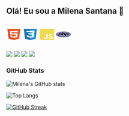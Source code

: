 ## Olá! Eu sou a Milena Santana 👋

<div style="display: inline_block">
      <br />
      <img
        align="center"
        alt="Mile-HTML"
        height="30"
        width="40"
        src="https://raw.githubusercontent.com/devicons/devicon/master/icons/html5/html5-original.svg"
      />
      <img
        align="center"
        alt="Mile-CSS"
        height="30"
        width="40"
        src="https://raw.githubusercontent.com/devicons/devicon/master/icons/css3/css3-original.svg"
      />
      <img
        align="center"
        alt="Mile-Js"
        height="30"
        width="40"
        src="https://raw.githubusercontent.com/devicons/devicon/master/icons/javascript/javascript-plain.svg"
      />
      <img
        align="center"
        alt="Rafa-Csharp"
        height="30"
        width="40"
        src="https://raw.githubusercontent.com/devicons/devicon/master/icons/php/php-original.svg"
      />
  </div>

  ##

  <div>
      <a
        href="https://www.youtube.com/@Milena.Msanta"
        target="_blank"
        ><img
          src="https://img.shields.io/badge/YouTube-FF0000?style=for-the-badge&logo=youtube&logoColor=white"
          target="_blank"
      /></a>
      <a href="https://www.instagram.com/milena.msanta/" target="_blank"
        ><img
          src="https://img.shields.io/badge/-Instagram-%23E4405F?style=for-the-badge&logo=instagram&logoColor=white"
          target="_blank"
      /></a>
      <a href="mailto:milena.msanta@gmail.com"
        ><img
          src="https://img.shields.io/badge/-Gmail-%23333?style=for-the-badge&logo=gmail&logoColor=white"
          target="_blank"
      /></a>
      <a
        href="https://www.linkedin.com/in/milena-de-matos-santana-56565a305/"
        target="_blank"
        ><img
          src="https://img.shields.io/badge/-LinkedIn-%230077B5?style=for-the-badge&logo=linkedin&logoColor=white"
          target="_blank"
      /></a>
    </div>
<h3 align="left">GitHub Stats</h3>

![Milena's GitHub stats](https://github-readme-stats.vercel.app/api?username=Milena7qSantana&show_icons=true&theme=tokyonight) <br>

![Top Langs](https://github-readme-stats.vercel.app/api/top-langs/?username=Milena7qSantana&layout=compact&theme=tokyonight)

[![GitHub Streak](https://github-readme-streak-stats.herokuapp.com?user=Milena7qSantana&theme=tokyonight&hide_border=false)](https://git.io/streak-stats)

    

